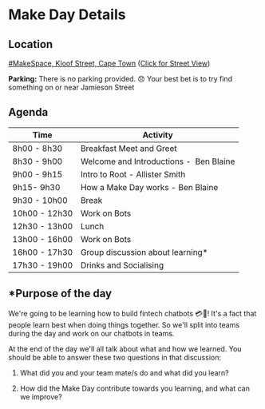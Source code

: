 # Make Day Details

## Location

[#MakeSpace, Kloof Street, Cape Town](https://www.google.co.za/maps/place/Root/@-33.927912,18.4121605,19z/data=!4m12!1m6!3m5!1s0x1dcc676e2a71e897:0xe498aedf3f96d19d!2sOfferZen!8m2!3d-33.9270663!4d18.4127211!3m4!1s0x1dcc676e2a69851d:0x66ae830ee8525472!8m2!3d-33.9278405!4d18.412516)
([Click for Street View](https://www.google.co.za/maps/@-33.9280013,18.4127532,3a,75y,304.65h,88.36t/data=!3m6!1e1!3m4!1sEyqvQcPVm-QKr3ZA3gNEng!2e0!7i13312!8i6656))

<b>Parking:</b> There is no parking provided. :disappointed: Your best bet is to try find something on or near Jamieson Street

## Agenda

| Time    | Activity    |
|-----|-----|
| 8h00 - 8h30 | Breakfast Meet and Greet |
| 8h30 - 9h00 | Welcome and Introductions -  Ben Blaine |
| 9h00 - 9h15 | Intro to Root - Allister Smith |
| 9h15- 9h30 | How a Make Day works - Ben Blaine |
| 9h30 - 10h00 | Break |
| 10h00 - 12h30 | Work on Bots |
| 12h30 - 13h00 | Lunch |
| 13h00 - 16h00 | Work on Bots |
| 16h00 - 17h30 | Group discussion about learning* |
| 17h30 - 19h00 | Drinks and Socialising |

## *Purpose of the day

We're going to be learning how to build fintech chatbots 💳🤖! It's a fact that people learn best when doing things together. So we'll split into teams during the day and work on our chatbots in teams. 

At the end of the day we'll all talk about what and how we learned. You should be able to answer these two questions in that discussion:

1.  What did you and your team mate/s do and what did you learn?

2.  How did the Make Day contribute towards you learning, and what can we improve?
